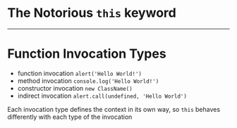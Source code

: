 # The Notorious `this` keyword

---

# Function Invocation Types

* function invocation `alert('Hello World!')`
* method invocation `console.log('Hello World!')`
* constructor invocation `new ClassName()`
* indirect invocation `alert.call(undefined, 'Hello World')`

Each invocation type defines the context in its own way, so `this` behaves differently with each type of the invocation
